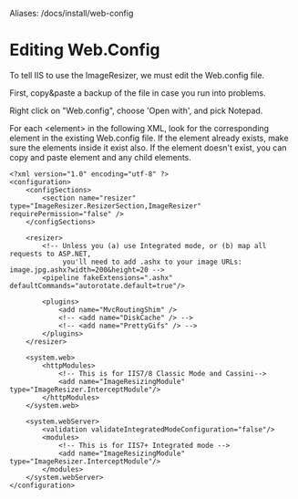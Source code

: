Aliases: /docs/install/web-config


# Editing Web.Config

To tell IIS to use the ImageResizer, we must edit the Web.config file. 

First, copy&paste a backup of the file in case you run into problems.

Right click on "Web.config", choose 'Open with', and pick Notepad.

For each &lt;element> in the following XML, look for the corresponding element in the existing Web.config file. If the element already exists, make sure the elements inside it exist also. If the element doesn't exist, you can copy and paste element and any child elements. 



	<?xml version="1.0" encoding="utf-8" ?>
	<configuration>
		<configSections>
			<section name="resizer" type="ImageResizer.ResizerSection,ImageResizer" requirePermission="false" />
		</configSections>

		<resizer>
			<!-- Unless you (a) use Integrated mode, or (b) map all requests to ASP.NET, 
			     you'll need to add .ashx to your image URLs: image.jpg.ashx?width=200&height=20 -->
			<pipeline fakeExtensions=".ashx" defaultCommands="autorotate.default=true"/>

			<plugins>
				<add name="MvcRoutingShim" />
				<!-- <add name="DiskCache" /> -->
				<!-- <add name="PrettyGifs" /> -->
			</plugins>	
		</resizer>

		<system.web>
			<httpModules>
				<!-- This is for IIS7/8 Classic Mode and Cassini-->
				<add name="ImageResizingModule" type="ImageResizer.InterceptModule"/>
			</httpModules>
		</system.web>

		<system.webServer>
			<validation validateIntegratedModeConfiguration="false"/>
			<modules>
				<!-- This is for IIS7+ Integrated mode -->
				<add name="ImageResizingModule" type="ImageResizer.InterceptModule"/>
			</modules>
		</system.webServer>
	</configuration>